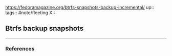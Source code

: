 https://fedoramagazine.org/btrfs-snapshots-backup-incremental/
up::
tags:: #note/fleeting 
X:: 

## Btrfs backup snapshots



---

### References
